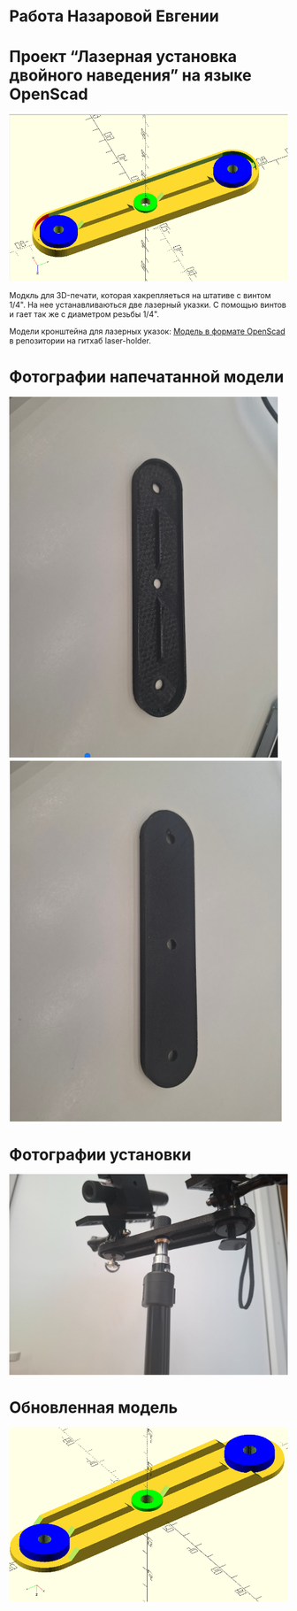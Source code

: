 # Работа Назаровой Евгении
# Проект “Лазерная установка двойного наведения” на языке OpenScad

![Model in OpenScad plate for twin lasers](image/plate_twin_lasers.png)

Модкль для 3D-печати, которая хакрепляеться на штативе с винтом 1/4". На нее устанавливаються две лазерный указки. С помощью винтов и гает так же с диаметром резьбы 1/4". 

Модели кронштейна для лазерных указок:
[Модель в формате OpenScad](https://github.com/ifizmat/laser-holder) в репозитории на гитхаб laser-holder.

# Фотографии напечатанной модели
![Верхняя сторона детали](image/вверх.png)
![Нижняя сторона детали с ребрами жесткости](image/низ.png)

# Фотографии установки
![Установка](image/установка1.png)

# Обновленная модель
![Установка](image/new.png)

